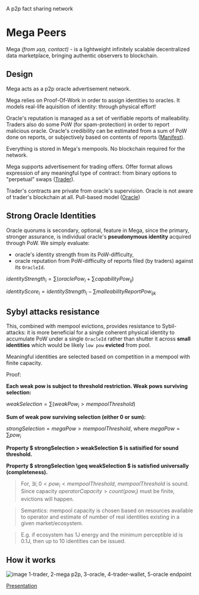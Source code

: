 A p2p fact sharing network

# Mega Peers

Mega *(from מַגָע, contact)* - is a lightweight infinitely scalable decentralized data marketplace, bringing authentic observers to blockchain.

## Design

Mega acts as a p2p oracle advertisement network.

Mega relies on Proof-Of-Work in order to assign identities to oracles. It models real-life aquisition of identity: through physical effort!

Oracle's reputation is managed as a set of verifiable reports of malleability. Traders also do some PoW (for spam-protection) in order to report malicious oracle. Oracle's credibility can be estimated from a sum of PoW done on reports, or subjectively based on contents of reports ([Manifest](manifest.md)).

Everything is stored in Mega's mempools. No blockchain required for the network.

Mega supports advertisement for trading offers. Offer format allows expression of any meaningful type of contract: from binary options to "perpetual" swaps ([Trader](trader.md)).

Trader's contracts are private from oracle's supervision. Oracle is not aware of trader's blockchain at all. Pull-based model ([Oracle](oracle.md))

## Strong Oracle Identities

Oracle quorums is secondary, optional, feature in Mega, since the primary, stronger assurance, is individual oracle's **pseudonymous identity** acquired through PoW. We simply evaluate:

- oracle's identity strength from its PoW-difficulty, 
- oracle reputation from PoW-difficulty of reports filed (by traders) against its `OracleId`.

$identityStrength_i = \sum (oraclePow_i  + \sum capabilityPow_{ij})$

$identityScore_i = identityStrength_i - \sum malleabilityReportPow_{ijk}$

## Sybyl attacks resistance

This, combined with mempool evictions, provides resistance to Sybil-attacks: it is more beneficial for a single coherent physical identity to accumulate PoW under a single `OracleId` rather than shutter it across **small identities** which would be likely `low pow` **evicted** from pool. 

Meaningful identities are selected based on competition in a mempool with finite capacity.

Proof:

**Each weak pow is subject to threshold restriction. Weak pows surviving selection:**

$weakSelection = \sum (weakPow_i > mempoolThreshold)$

**Sum of weak pow surviving selection (either 0 or sum):**

$strongSelection = megaPow > mempoolThreshold$,
where
$megaPow = \sum pow_i$

**Property $ strongSelection > weakSelection $ is satisified for sound threshold.**

**Property $ strongSelection \geq weakSelection $ is satisfied universally (completeness).**

> For, $\exists i, 0 < pow_i < mempoolThreshold$, $mempoolThreshold$ is sound. Since capacity $operatorCapacity > count (pow_i)$ must be finite, evictions will happen. 

> Semantics: mempool capacity is chosen based on resources available to operator and estimate of number of real identities existing in a given market/ecosystem. 

>E.g. if ecosystem has 1J energy and the minimum perceptible id is 0.1J, then up to 10 identities can be issued.


## How it works
![image](https://lh7-rt.googleusercontent.com/docsz/AD_4nXeUWfzdI9ARP760J9ZquB5KRgfNXDRj_Z976U3KmiKf23Ky9LqC-alwiwpTZ3IAotH5BUVJAWY0-eE3wDn1mGuCyZwfGgN9suGuc08eIq8k4PihpvsgJnSERdDJwKYL6HlEgFXcFw?key=Rm1gHfOo0ww9LGQzkRjPFZRP)
1-trader, 2-mega p2p, 3-oracle, 4-trader-wallet, 5-oracle endpoint

[Presentation](https://docs.google.com/document/d/e/2PACX-1vRQcR311NiVjCxc2Q3cdXWjoKGSNYf7rKrgqkeiEmv8LF3uGBqODSEzujR-XuTyHsMAf0hhGl6B1Anj/pub)